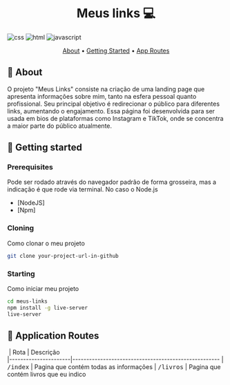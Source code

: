 [JAVASCRIPT__BADGE]: https://img.shields.io/badge/Javascript-000?style=for-the-badge&logo=javascript
[CSS__BADGE]: https://img.shields.io/badge/Css-blue?style=for-the-badge&logo=css
[HTML__BADGE]: https://img.shields.io/badge/Html-orange?style=for-the-badge&logo=html


<h1 align="center" style="font-weight: bold;">Meus links 💻</h1>

![css][CSS__BADGE]
![html][HTML__BADGE]
![javascript][JAVASCRIPT__BADGE]

<p align="center">
 <a href="#about">About</a> • 
 <a href="#started">Getting Started</a> • 
  <a href="#started">App Routes</a> 
</p>


<h2 id="started">📌 About</h2>

O projeto "Meus Links" consiste na criação de uma landing page que apresenta informações sobre mim, tanto na esfera pessoal quanto profissional. Seu principal objetivo é redirecionar o público para diferentes links, aumentando o engajamento.
Essa página foi desenvolvida para ser usada em bios de plataformas como Instagram e TikTok, onde se concentra a maior parte do público atualmente.


<h2 id="started">🚀 Getting started</h2>


<h3>Prerequisites</h3>

Pode ser rodado através do navegador padrão de forma grosseira, mas a indicação é que rode via terminal.
No caso o Node.js

- [NodeJS]
- [Npm]

<h3>Cloning</h3>

Como clonar o meu projeto

```bash
git clone your-project-url-in-github
```

<h3>Starting</h3>

Como iniciar meu projeto

```bash
cd meus-links
npm install -g live-server
live-server
```

<h2 id="routes">📍 Application Routes</h2>

​
| Rota             | Descrição                                          
|----------------------|-----------------------------------------------------
| <kbd>/index</kbd>     | Pagina que contém todas as informações
| <kbd>/livros</kbd>     | Pagina que contém livros que eu indico

<h2></h2>


